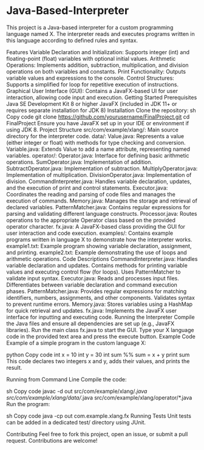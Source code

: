 
# Java-Based-Interpreter
This project is a Java-based interpreter for a custom programming language named X. The interpreter reads and executes programs written in this language according to defined rules and syntax.

Features
Variable Declaration and Initialization: Supports integer (int) and floating-point (float) variables with optional initial values.
Arithmetic Operations: Implements addition, subtraction, multiplication, and division operations on both variables and constants.
Print Functionality: Outputs variable values and expressions to the console.
Control Structures: Supports a simplified for loop for repetitive execution of instructions.
Graphical User Interface (GUI): Contains a JavaFX-based UI for user interaction, allowing code input and execution.
Getting Started
Prerequisites
Java SE Development Kit 8 or higher
JavaFX (included in JDK 11+ or requires separate installation for JDK 8)
Installation
Clone the repository:
sh
Copy code
git clone https://github.com/yourusername/FinalProject.git
cd FinalProject
Ensure you have JavaFX set up in your IDE or environment if using JDK 8.
Project Structure
src/com/example/xlang/: Main source directory for the interpreter code.
data/:
Value.java: Represents a value (either integer or float) with methods for type checking and conversion.
Variable.java: Extends Value to add a name attribute, representing named variables.
operator/:
Operator.java: Interface for defining basic arithmetic operations.
SumOperator.java: Implementation of addition.
SubtractOperator.java: Implementation of subtraction.
MultiplyOperator.java: Implementation of multiplication.
DivisionOperator.java: Implementation of division.
CommandInterpreter.java: Handles variable declaration, updates, and the execution of print and control statements.
Executor.java: Coordinates the reading and parsing of code files and manages the execution of commands.
Memory.java: Manages the storage and retrieval of declared variables.
PatternMatcher.java: Contains regular expressions for parsing and validating different language constructs.
Processor.java: Routes operations to the appropriate Operator class based on the provided operator character.
fx.java: A JavaFX-based class providing the GUI for user interaction and code execution.
examples/: Contains example programs written in language X to demonstrate how the interpreter works.
example1.txt: Example program showing variable declaration, assignment, and printing.
example2.txt: Example demonstrating the use of loops and arithmetic operations.
Code Descriptions
CommandInterpreter.java:
Handles variable declaration and updates.
Contains methods for printing variable values and executing control flow (for loops).
Uses PatternMatcher to validate input syntax.
Executor.java:
Reads and processes input files.
Differentiates between variable declaration and command execution phases.
PatternMatcher.java:
Provides regular expressions for matching identifiers, numbers, assignments, and other components.
Validates syntax to prevent runtime errors.
Memory.java:
Stores variables using a HashMap for quick retrieval and updates.
fx.java:
Implements the JavaFX user interface for inputting and executing code.
Running the Interpreter
Compile the Java files and ensure all dependencies are set up (e.g., JavaFX libraries).
Run the main class fx.java to start the GUI.
Type your X language code in the provided text area and press the execute button.
Example Code
Example of a simple program in the custom language X:

python
Copy code
int x = 10
int y = 30
int sum
%%
sum = x + y
print sum
This code declares two integers x and y, adds their values, and prints the result.

Running from Command Line
Compile the code:

sh
Copy code
javac -d out src/com/example/xlang/*.java src/com/example/xlang/data/*.java src/com/example/xlang/operator/*.java
Run the program:

sh
Copy code
java -cp out com.example.xlang.fx
Running Tests
Unit tests can be added in a dedicated test/ directory using JUnit.

Contributing
Feel free to fork this project, open an issue, or submit a pull request. Contributions are welcome!

